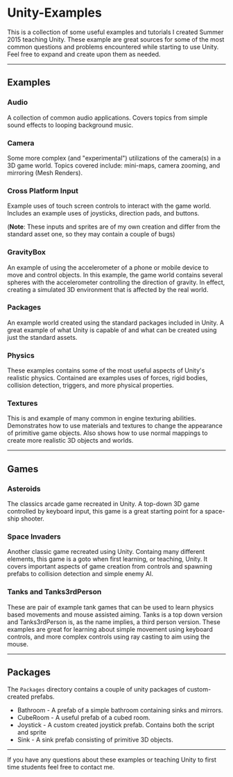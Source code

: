 # Unity-Examples

This is a collection of some useful examples and tutorials I created Summer 2015
teaching Unity. These example are great sources for some of the most common 
questions and problems encountered while starting to use Unity. Feel free to 
expand and create upon them as needed.

<hr>

## Examples

### Audio

A collection of common audio applications. Covers topics from simple sound 
effects to looping background music.

### Camera

Some more complex (and "experimental") utilizations of the camera(s) in a 3D 
game world. Topics covered include: mini-maps, camera zooming, and mirroring 
(Mesh Renders).

### Cross Platform Input

Example uses of touch screen controls to interact with the game world. Includes 
an example uses of joysticks, direction pads, and buttons. 

(**Note**: These inputs and sprites are of my own creation and differ from the 
standard asset one, so they may contain a couple of bugs) 

### GravityBox

An example of using the accelerometer of a phone or mobile device to move and 
control objects. In this example, the game world contains several spheres with 
the accelerometer controlling the direction of gravity. In effect, creating a 
simulated 3D environment that is affected by the real world.

### Packages 

An example world created using the standard packages included in Unity. A great 
example of what Unity is capable of and what can be created using just the 
standard assets.

### Physics

These examples contains some of the most useful aspects of Unity's realistic 
physics. Contained are examples uses of forces, rigid bodies, collision 
detection, triggers, and more physical properties. 

### Textures

This is and example of many common in engine texturing abilities. Demonstrates 
how to use materials and textures to change the appearance of primitive game 
objects. Also shows how to use normal mappings to create more realistic 3D 
objects and worlds.

<hr>

## Games

### Asteroids

The classics arcade game recreated in Unity. A top-down 3D game controlled by 
keyboard input, this game is a great starting point for a space-ship shooter.

### Space Invaders

Another classic game recreated using Unity. Containg many different elements, 
this game is a goto when first learning, or teaching, Unity. It covers important 
aspects of game creation from controls and spawning prefabs to collision 
detection and simple enemy AI.

### Tanks and Tanks3rdPerson

These are pair of example tank games that can be used to learn physics based 
movements and mouse assisted aiming. Tanks is a top down version and 
Tanks3rdPerson is, as the name implies, a third person version. These examples 
are great for learning about simple movement using keyboard controls, and 
more complex controls using ray casting to aim using the mouse.

<hr>

## Packages

The `Packages` directory contains a couple of unity packages of custom-created 
prefabs.

* Bathroom - A prefab of a simple bathroom containing sinks and mirrors.
* CubeRoom - A useful prefab of a cubed room.
* Joystick - A custom created joystick prefab. Contains both the script and 
sprite
* Sink - A sink prefab consisting of primitive 3D objects.

<hr>

If you have any questions about these examples or teaching Unity to first time 
students feel free to contact me.